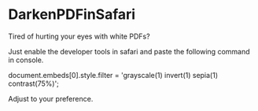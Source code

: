 # DarkenPDFinSafari
Tired of hurting your eyes with white PDFs?

Just enable the developer tools in safari and paste the following command in console.

document.embeds[0].style.filter = 'grayscale(1) invert(1) sepia(1) contrast(75%)';

Adjust to your preference.
